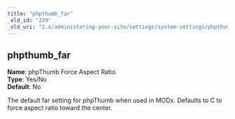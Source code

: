 ```yaml
---
title: "phpthumb_far"
_old_id: "229"
_old_uri: "2.x/administering-your-site/settings/system-settings/phpthumb_far"
---
```


phpthumb\_far
-------------

**Name**: phpThumb Force Aspect Ratio   
**Type**: Yes/No   
**Default**: No

The default far setting for phpThumb when used in MODx. Defaults to C to force aspect ratio toward the center.